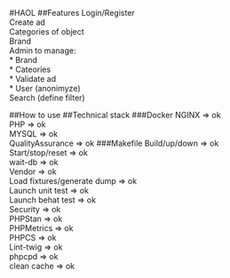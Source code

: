#HAOL
##Features
Login/Register\
Create ad\
Categories of object\
Brand\
Admin to manage:\
    * Brand\
    * Cateories\
    * Validate ad\
    * User (anonimyze)\
Search (define filter)

##How to use
##Technical stack
###Docker
NGINX => ok\
PHP => ok\
MYSQL => ok\
QualityAssurance => ok
###Makefile
Build/up/down => ok\
Start/stop/reset => ok\
wait-db => ok\
Vendor => ok\
Load fixtures/generate dump => ok\
Launch unit test => ok\
Launch behat test => ok\
Security => ok\
PHPStan => ok\
PHPMetrics => ok\
PHPCS => ok\
Lint-twig => ok\
phpcpd => ok\
clean cache => ok